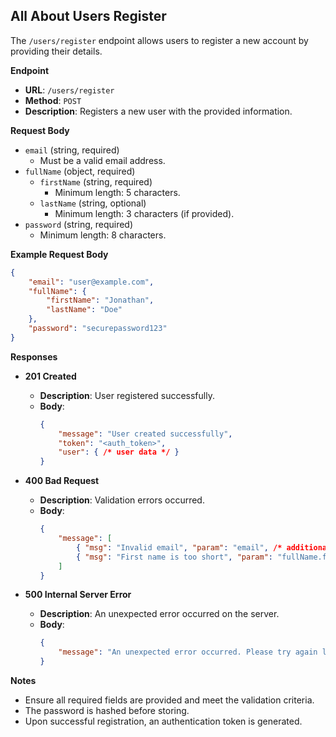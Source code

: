 
## All About Users Register

The `/users/register` endpoint allows users to register a new account by providing their details.

**Endpoint**

- **URL**: `/users/register`
- **Method**: `POST`
- **Description**: Registers a new user with the provided information.

**Request Body**

- `email` (string, required)
    - Must be a valid email address.
- `fullName` (object, required)
    - `firstName` (string, required)
        - Minimum length: 5 characters.
    - `lastName` (string, optional)
        - Minimum length: 3 characters (if provided).
- `password` (string, required)
    - Minimum length: 8 characters.

**Example Request Body**

```json
{
    "email": "user@example.com",
    "fullName": {
        "firstName": "Jonathan",
        "lastName": "Doe"
    },
    "password": "securepassword123"
}
```

**Responses**

- **201 Created**
    - **Description**: User registered successfully.
    - **Body**:
        ```json
        {
            "message": "User created successfully",
            "token": "<auth_token>",
            "user": { /* user data */ }
        }
        ```

- **400 Bad Request**
    - **Description**: Validation errors occurred.
    - **Body**:
        ```json
        {
            "message": [
                { "msg": "Invalid email", "param": "email", /* additional details */ },
                { "msg": "First name is too short", "param": "fullName.firstName", /* additional details */ }
            ]
        }
        ```

- **500 Internal Server Error**
    - **Description**: An unexpected error occurred on the server.
    - **Body**:
        ```json
        {
            "message": "An unexpected error occurred. Please try again later."
        }
        ```

**Notes**

- Ensure all required fields are provided and meet the validation criteria.
- The password is hashed before storing.
- Upon successful registration, an authentication token is generated.
